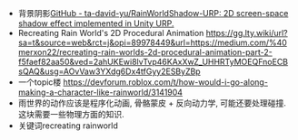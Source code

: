 + 背景阴影[GitHub - ta-david-yu/RainWorldShadow-URP: 2D screen-space shadow effect implemented in Unity URP.](https://github.com/ta-david-yu/RainWorldShadow-URP)
+ Recreating Rain World's 2D Procedural Animation https://gg.lty.wiki/url?sa=t&source=web&rct=j&opi=89978449&url=https://medium.com/%40merxon22/recreating-rain-worlds-2d-procedural-animation-part-2-f5faef82aa50&ved=2ahUKEwi8lvTvp46KAxXwZ_UHHRTyMOEQFnoECBsQAQ&usg=AOvVaw3YXdg6Dx4tfGyy2ESByZBp
+ 一个topic楼 https://devforum.roblox.com/t/how-would-i-go-along-making-a-character-like-rainworld/3141904
+ 雨世界的动作应该是程序化动画, 骨骼蒙皮 + 反向动力学, 可能还要处理碰撞.这块需要一些物理方面的知识.
+ 关键词recreating rainworld
